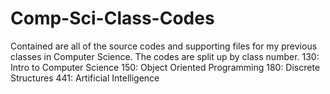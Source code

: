 # Comp-Sci-Class-Codes
Contained are all of the source codes and supporting files for my previous classes in Computer Science. The codes are split up by class number. 
	130: Intro to Computer Science
	150: Object Oriented Programming
	180: Discrete Structures 
	441: Artificial Intelligence
